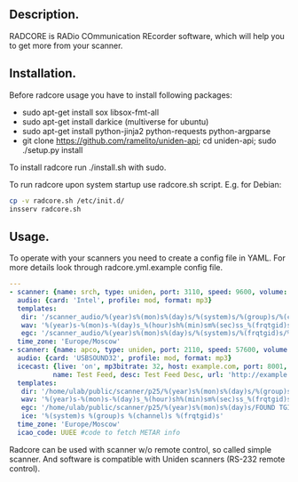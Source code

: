 ## Description.
RADCORE is RADio COmmunication REcorder software, 
which will help you to get more from your scanner.

## Installation.

Before radcore usage you have to install following packages:
- sudo apt-get install sox libsox-fmt-all
- sudo apt-get install darkice (multiverse for ubuntu)
- sudo apt-get install python-jinja2 python-requests python-argparse
- git clone https://github.com/ramelito/uniden-api; cd uniden-api; sudo ./setup.py install

To install radcore run ./install.sh with sudo.

To run radcore upon system startup use radcore.sh script.
E.g. for Debian: 
```bash
cp -v radcore.sh /etc/init.d/
insserv radcore.sh
```

## Usage.

To operate with your scanners you need to create a config file in YAML.
For more details look through radcore.yml.example config file.
```yml
---
- scanner: {name: srch, type: uniden, port: 3110, speed: 9600, volume: 9, squelch: 5}
  audio: {card: 'Intel', profile: mod, format: mp3}
  templates:
   dir: '/scanner_audio/%(year)s%(mon)s%(day)s/%(system)s/%(group)s/%(channel)s/%(hour)s'
   wav: '%(year)s-%(mon)s-%(day)s_%(hour)sh%(min)sm%(sec)ss_%(frqtgid)s_MHz'
   egc: '/scanner_audio/%(year)s%(mon)s%(day)s/%(system)s/%(frqtgid)s/%(hour)s'
  time_zone: 'Europe/Moscow'
- scanner: {name: apco, type: uniden, port: 2110, speed: 57600, volume: 3, squelch: 5, collect_uids: 'on'}
  audio: {card: 'USBSOUND32', profile: mod, format: mp3}
  icecast: {live: 'on', mp3bitrate: 32, host: example.com, port: 8001, pass: xxxxxxx, mount: xxxxxx,
           name: Test Feed, desc: Test Feed Desc, url: 'http://example.com', genre: scanner, public: no}
  templates:
   dir: '/home/ulab/public/scanner/p25/%(year)s%(mon)s%(day)s/%(group)s/%(channel)s/%(hour)s'
   wav: '%(year)s-%(mon)s-%(day)s_%(hour)sh%(min)sm%(sec)ss_%(frqtgid)s_%(system)s'
   egc: '/home/ulab/public/scanner/p25/%(year)s%(mon)s%(day)s/FOUND TGIDS/%(frqtgid)s/%(hour)s'
   ice: '%(system)s %(group)s %(channel)s %(frqtgid)s'
  time_zone: 'Europe/Moscow'
  icao_code: UUEE #code to fetch METAR info
  ```

Radcore can be used with scanner w/o remote control, so called simple scanner.
And software is compatible with Uniden scanners (RS-232 remote control).
